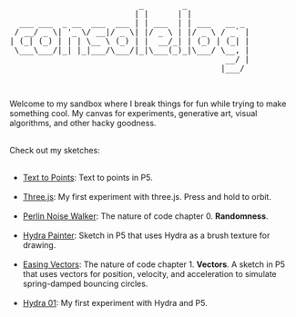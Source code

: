 
  <pre>

                           _        _             
                          | |      | |            
  ___ ___  _ __  ___  ___ | | ___  | | ___   __ _ 
 / __/ _ \| '_ \/ __|/ _ \| |/ _ \ | |/ _ \ / _` |
| (_| (_) | | | \__ \ (_) | |  __/_| | (_) | (_| |
 \___\___/|_| |_|___/\___/|_|\___(_)_|\___/ \__, |
                                             __/ |
                                            |___/ 

  </pre>

Welcome to my sandbox where I break things for fun while trying to make something cool. My canvas for experiments, generative art, visual algorithms, and other hacky goodness.  <br><br>

Check out my sketches:<br><br>

- [Text to Points](./sketch/text-to-points/): Text to points in P5. <br><br>
- [Three.js](./sketch/three): My first experiment with three.js. Press and hold to orbit. <br><br>
- [Perlin Noise Walker](./sketch/perlin-noise/): The nature of code chapter 0. **Randomness**. <br><br>
- [Hydra Painter](./sketch/hydra-painter): Sketch in P5 that uses Hydra as a brush texture for drawing.  <br><br>
- [Easing Vectors](./sketch/easing-vectors): The nature of code chapter 1. **Vectors**. A sketch in P5 that uses vectors for position, velocity, and acceleration to simulate spring-damped bouncing circles.  <br><br>
- [Hydra 01](./sketch/hydra-01): My first experiment with Hydra and P5. <br><br>

<!-- <div style="display: flex; gap: 20px;">

  <div style="flex: 1; padding: 20px;">
    <h3>Left Column</h3>
    <p>This is the left column. You can include normal markdown **formatting**, lists, images, etc.</p>
    <ul>
      <li>Symmetry: D<sub>7</sub></li>
      <li>Trail Effects</li>
      <li>Parametric Orbit</li>
    </ul>
  </div>

  <div style="flex: 1; padding: 20px;">
    <h3>Right Column</h3>
    <p>This is the right column. You might use this for comparison, code, or another visualization.</p>
    <pre><code>
// Example parametric function
let x = cos(t + phase) * radius;
let y = sin(t + phase) * radius;
    </code></pre>
  </div>

</div> -->

